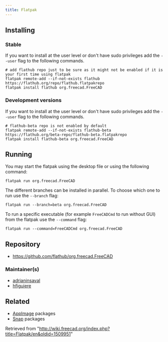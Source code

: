 ```yaml
---
title: Flatpak
---
```

## Installing

### Stable

If you want to install at the user level or don't have sudo privileges add the `--user` flag to the following commands.

```
# add flathub repo just to be sure as it might not be enabled if it is your first time using flatpak
flatpak remote-add --if-not-exists flathub https://flathub.org/repo/flathub.flatpakrepo
flatpak install flathub org.freecad.FreeCAD

```

### Development versions

If you want to install at the user level or don't have sudo privileges add the `--user` flag to the following commands.

```
# flathub-beta repo is not enabled by default
flatpak remote-add --if-not-exists flathub-beta https://flathub.org/beta-repo/flathub-beta.flatpakrepo
flatpak install flathub-beta org.freecad.FreeCAD

```

## Running

You may start the flatpak using the desktop file or using the following command:

```
flatpak run org.freecad.FreeCAD

```

The different branches can be installed in parallel. To choose which one to run use the `--branch` flag:

```
flatpak run --branch=beta org.freecad.FreeCAD

```

To run a specific executable (for example `FreeCADCmd` to run without GUI) from the flatpak use the `--command` flag:

```
flatpak run --command=FreeCADCmd org.freecad.FreeCAD

```

## Repository

* <https://github.com/flathub/org.freecad.FreeCAD>

### Maintainer(s)

* [adrianinsaval](https://github.com/adrianinsaval)
* [hfiguiere](https://github.com/hfiguiere)

## Related

* [AppImage](/AppImage "AppImage") packages
* [Snap](/Snap "Snap") packages

Retrieved from "<http://wiki.freecad.org/index.php?title=Flatpak/en&oldid=1509951>"